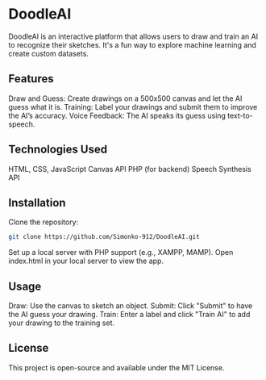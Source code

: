 # DoodleAI

DoodleAI is an interactive platform that allows users to draw and train an AI to recognize their sketches. It's a fun way to explore machine learning and create custom datasets.

## Features
Draw and Guess: Create drawings on a 500x500 canvas and let the AI guess what it is.
Training: Label your drawings and submit them to improve the AI’s accuracy.
Voice Feedback: The AI speaks its guess using text-to-speech.

## Technologies Used
HTML, CSS, JavaScript
Canvas API
PHP (for backend)
Speech Synthesis API
## Installation
Clone the repository:

```bash Copy code
git clone https://github.com/Simonko-912/DoodleAI.git
```
Set up a local server with PHP support (e.g., XAMPP, MAMP).
Open index.html in your local server to view the app.

## Usage
Draw: Use the canvas to sketch an object.
Submit: Click "Submit" to have the AI guess your drawing.
Train: Enter a label and click "Train AI" to add your drawing to the training set.
## License
This project is open-source and available under the MIT License.
